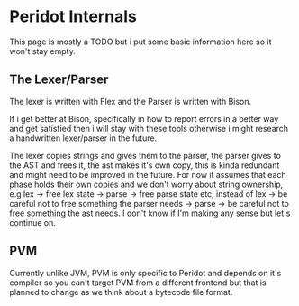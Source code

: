 # Peridot Internals
This page is mostly a TODO but i put some basic information here so it won't stay empty.

## The Lexer/Parser
The lexer is written with Flex and the Parser is written with Bison.

If i get better at Bison, specifically in how to report errors in a better way and get satisfied then i will stay with these tools otherwise i might research a handwritten lexer/parser in the future.

The lexer copies strings and gives them to the parser, the parser gives to the AST and frees it, the ast makes it's own copy, this is kinda redundant and might need to be improved in the future. For now it assumes that each phase holds their own copies and we don't worry about string ownership, e.g lex -> free lex state -> parse -> free parse state etc, instead of lex -> be careful not to free something the parser needs -> parse -> be careful not to free something the ast needs. I don't know if I'm making any sense but let's continue on.

## PVM
Currently unlike JVM, PVM is only specific to Peridot and depends on it's compiler so you can't target PVM from a different frontend but that is planned to change as we think about a bytecode file format.
